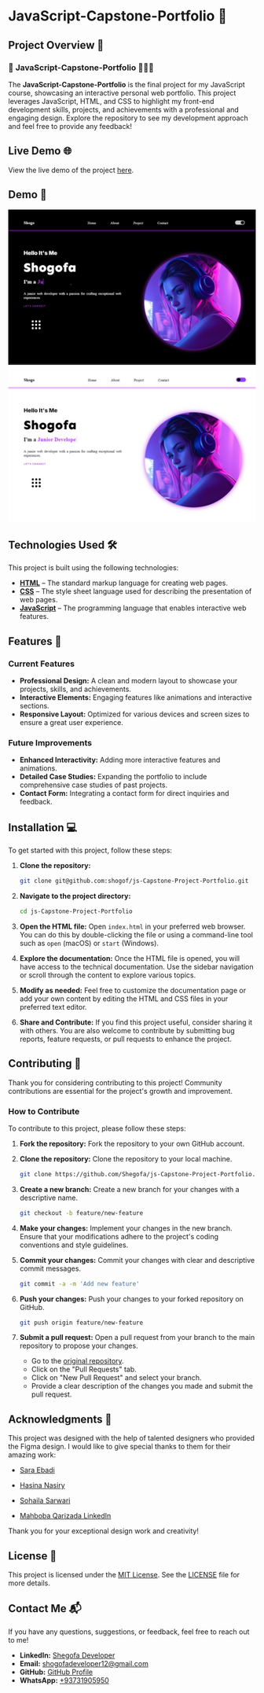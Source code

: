 # JavaScript-Capstone-Portfolio 🚀

## Project Overview 📝

### 🛒 **JavaScript-Capstone-Portfolio** 🕵️‍♂️✨

The **JavaScript-Capstone-Portfolio** is the final project for my JavaScript course, showcasing an interactive personal web portfolio. This project leverages JavaScript, HTML, and CSS to highlight my front-end development skills, projects, and achievements with a professional and engaging design. Explore the repository to see my development approach and feel free to provide any feedback!

## Live Demo 🌐

View the live demo of the project [here](https://shogof.github.io/JavaScript-Capstone-project-Portfolio/).

## Demo 📸

![Project Image](img/picture1.jpg)
![Project Image](img/picture2.jpg)

## Technologies Used 🛠️

This project is built using the following technologies:

- [**HTML**](https://developer.mozilla.org/en-US/docs/Web/HTML) – The standard markup language for creating web pages.
- [**CSS**](https://developer.mozilla.org/en-US/docs/Web/CSS) – The style sheet language used for describing the presentation of web pages.
- [**JavaScript**](https://developer.mozilla.org/en-US/docs/Web/JavaScript) – The programming language that enables interactive web features.

## Features 🚀

### Current Features

- **Professional Design:** A clean and modern layout to showcase your projects, skills, and achievements.
- **Interactive Elements:** Engaging features like animations and interactive sections.
- **Responsive Layout:** Optimized for various devices and screen sizes to ensure a great user experience.

### Future Improvements

- **Enhanced Interactivity:** Adding more interactive features and animations.
- **Detailed Case Studies:** Expanding the portfolio to include comprehensive case studies of past projects.
- **Contact Form:** Integrating a contact form for direct inquiries and feedback.

## Installation 💻

To get started with this project, follow these steps:

1. **Clone the repository:**

   ```bash
   git clone git@github.com:shogof/js-Capstone-Project-Portfolio.git
   ```

2. **Navigate to the project directory:**

   ```bash
   cd js-Capstone-Project-Portfolio
   ```

3. **Open the HTML file:**
   Open `index.html` in your preferred web browser. You can do this by double-clicking the file or using a command-line tool such as `open` (macOS) or `start` (Windows).

4. **Explore the documentation:**
   Once the HTML file is opened, you will have access to the technical documentation. Use the sidebar navigation or scroll through the content to explore various topics.

5. **Modify as needed:**
   Feel free to customize the documentation page or add your own content by editing the HTML and CSS files in your preferred text editor.

6. **Share and Contribute:**
   If you find this project useful, consider sharing it with others. You are also welcome to contribute by submitting bug reports, feature requests, or pull requests to enhance the project.

## Contributing 🤝

Thank you for considering contributing to this project! Community contributions are essential for the project's growth and improvement.

### How to Contribute

To contribute to this project, please follow these steps:

1. **Fork the repository:**
   Fork the repository to your own GitHub account.

2. **Clone the repository:**
   Clone the repository to your local machine.

   ```bash
   git clone https://github.com/Shegofa/js-Capstone-Project-Portfolio.git
   ```

3. **Create a new branch:**
   Create a new branch for your changes with a descriptive name.

   ```bash
   git checkout -b feature/new-feature
   ```

4. **Make your changes:**
   Implement your changes in the new branch. Ensure that your modifications adhere to the project's coding conventions and style guidelines.

5. **Commit your changes:**
   Commit your changes with clear and descriptive commit messages.

   ```bash
   git commit -a -m 'Add new feature'
   ```

6. **Push your changes:**
   Push your changes to your forked repository on GitHub.

   ```bash
   git push origin feature/new-feature
   ```

7. **Submit a pull request:**
   Open a pull request from your branch to the main repository to propose your changes.

   - Go to the [original repository](https://github.com/shogof/JavaScript-Capstone-project-Portfolio).
   - Click on the "Pull Requests" tab.
   - Click on "New Pull Request" and select your branch.
   - Provide a clear description of the changes you made and submit the pull request.

## Acknowledgments 🙏

This project was designed with the help of talented designers who provided the Figma design. I would like to give special thanks to them for their amazing work:

- [Sara Ebadi](https://www.linkedin.com/in/designername1)

- [Hasina Nasiry](https://www.linkedin.com/in/designername2)

- [Sohaila Sarwari](https://www.linkedin.com/in/sohaila-sarwari-660555218?utm_source=share&utm_campaign=share_via&utm_content=profile&utm_medium=android_app)

- [Mahboba Qarizada LinkedIn](https://www.linkedin.com/in/designername4)

Thank you for your exceptional design work and creativity!

## License 📜

This project is licensed under the [MIT License](https://opensource.org/licenses/MIT). See the [LICENSE](LICENSE) file for more details.

## Contact Me 📬

If you have any questions, suggestions, or feedback, feel free to reach out to me!

- **LinkedIn:** [Shegofa Developer](https://www.linkedin.com/in/shegofa-developer-aa362030b)
- **Email:** [shogofadeveloper12@gmail.com](mailto:shogofadeveloper12@gmail.com)
- **GitHub:** [GitHub Profile](https://github.com/shogof)
- **WhatsApp:** [+93731905950](https://wa.me/+93731905950)
